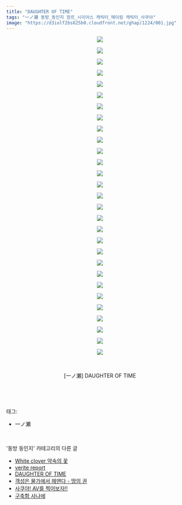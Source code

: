 ```yaml
---
title: "DAUGHTER OF TIME"
tags: "一ノ瀬 동방_동인지 장르_시리어스 캐릭터_메이링 캐릭터_사쿠야"
image: "https://d3iolf2bs625b0.cloudfront.net/ghap/1224/001.jpg"
---
```

<div class="article">
<p style="text-align: center; clear: none; float: none;"><img src="{{ site.imgserver3 }}/ghap/1224/001.jpg"/></p>
<p style="text-align: center; clear: none; float: none;"><img src="{{ site.imgserver3 }}/ghap/1224/002.jpg"/></p>
<p style="text-align: center; clear: none; float: none;"><img src="{{ site.imgserver3 }}/ghap/1224/003.jpg"/></p>
<p style="text-align: center; clear: none; float: none;"><img src="{{ site.imgserver3 }}/ghap/1224/004.jpg"/></p>
<p style="text-align: center; clear: none; float: none;"><img src="{{ site.imgserver3 }}/ghap/1224/005.jpg"/></p>
<p style="text-align: center; clear: none; float: none;"><img src="{{ site.imgserver3 }}/ghap/1224/006.jpg"/></p>
<p style="text-align: center; clear: none; float: none;"><img src="{{ site.imgserver3 }}/ghap/1224/007.jpg"/></p>
<p style="text-align: center; clear: none; float: none;"><img src="{{ site.imgserver3 }}/ghap/1224/008.jpg"/></p>
<p style="text-align: center; clear: none; float: none;"><img src="{{ site.imgserver3 }}/ghap/1224/009.jpg"/></p>
<p style="text-align: center; clear: none; float: none;"><img src="{{ site.imgserver3 }}/ghap/1224/010.jpg"/></p>
<p style="text-align: center; clear: none; float: none;"><img src="{{ site.imgserver3 }}/ghap/1224/011.jpg"/></p>
<p style="text-align: center; clear: none; float: none;"><img src="{{ site.imgserver3 }}/ghap/1224/012.jpg"/></p>
<p style="text-align: center; clear: none; float: none;"><img src="{{ site.imgserver3 }}/ghap/1224/013.jpg"/></p>
<p style="text-align: center; clear: none; float: none;"><img src="{{ site.imgserver3 }}/ghap/1224/014.jpg"/></p>
<p style="text-align: center; clear: none; float: none;"><img src="{{ site.imgserver3 }}/ghap/1224/015.jpg"/></p>
<p style="text-align: center; clear: none; float: none;"><img src="{{ site.imgserver3 }}/ghap/1224/016.jpg"/></p>
<p style="text-align: center; clear: none; float: none;"><img src="{{ site.imgserver3 }}/ghap/1224/017.jpg"/></p>
<p style="text-align: center; clear: none; float: none;"><img src="{{ site.imgserver3 }}/ghap/1224/018.jpg"/></p>
<p style="text-align: center; clear: none; float: none;"><img src="{{ site.imgserver3 }}/ghap/1224/019.jpg"/></p>
<p style="text-align: center; clear: none; float: none;"><img src="{{ site.imgserver3 }}/ghap/1224/020.jpg"/></p>
<p style="text-align: center; clear: none; float: none;"><img src="{{ site.imgserver3 }}/ghap/1224/021.jpg"/></p>
<p style="text-align: center; clear: none; float: none;"><img src="{{ site.imgserver3 }}/ghap/1224/022.jpg"/></p>
<p style="text-align: center; clear: none; float: none;"><img src="{{ site.imgserver3 }}/ghap/1224/023.jpg"/></p>
<p style="text-align: center; clear: none; float: none;"><img src="{{ site.imgserver3 }}/ghap/1224/024.jpg"/></p>
<p style="text-align: center; clear: none; float: none;"><img src="{{ site.imgserver3 }}/ghap/1224/025.jpg"/></p>
<p style="text-align: center; clear: none; float: none;"><img src="{{ site.imgserver3 }}/ghap/1224/026.jpg"/></p>
<p style="text-align: center; clear: none; float: none;"><img src="{{ site.imgserver3 }}/ghap/1224/027.jpg"/></p>
<p style="text-align: center; clear: none; float: none;"><img src="{{ site.imgserver3 }}/ghap/1224/028.jpg"/></p>
<p style="text-align: center; clear: none; float: none;"><img src="{{ site.imgserver3 }}/ghap/1224/029.jpg"/></p>
<p style="text-align: center; clear: none; float: none;"><br/></p>
<p style="text-align: center; clear: none; float: none;">[一ノ瀬] DAUGHTER OF TIME</p>
<p><br/></p>
</div><br/>
<div class="tagTrail">
<p>태그: </p>
<ul>
<li>一ノ瀬</li>
</ul>
</div><br/>
<div class="another">
<p>'동방 동인지' 카테고리의 다른 글</p>
<ul>
<li><a href="/ghap_1227">White clover 약속의 꽃</a></li>
<li><a href="/ghap_1225">verite report</a></li>
<li><a href="/ghap_1224">DAUGHTER OF TIME</a></li>
<li><a href="/ghap_1222">객성은 물가에서 헤맨다 - 땅의 권</a></li>
<li><a href="/ghap_1221">사쿠야! AV를 찍어보자!!</a></li>
<li><a href="/ghap_1220">구축함 사나에</a></li>
</ul>
</div><br/>
<div class="cb_module cb_fluid">
<div class="cb_wrt cb_profile">
</div><!-- commentList close -->
</div><br/>
